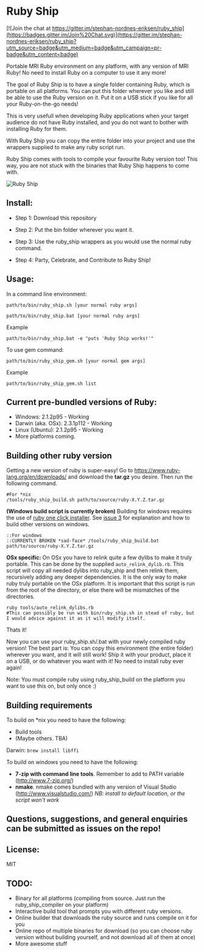 Ruby Ship
=========

[![Join the chat at https://gitter.im/stephan-nordnes-eriksen/ruby_ship](https://badges.gitter.im/Join%20Chat.svg)](https://gitter.im/stephan-nordnes-eriksen/ruby_ship?utm_source=badge&utm_medium=badge&utm_campaign=pr-badge&utm_content=badge)

Portable MRI Ruby environment on any platform, with any version of MRI Ruby! No need to install Ruby on a computer to use it any more! 

The goal of Ruby Ship is to have a single folder containing Ruby, which is portable on all platforms. You can put this folder wherever you like and still be able to use the Ruby version on it. Put it on a USB stick if you like for all your Ruby-on-the-go needs!

This is very usefull when developing Ruby applications when your target audience do not have Ruby installed, and you do not want to bother with installing Ruby for them.

With Ruby Ship you can copy the entire folder into your project and use the wrappers supplied to make any ruby script run.

Ruby Ship comes with tools to compile your favourite Ruby version too! This way, you are not stuck with the binaries that Ruby Ship happens to come with. 

![Ruby Ship](/image/ruby_ship.png?raw=true)


## Install:

- Step 1: Download this repository

- Step 2: Put the bin folder wherever you want it.

- Step 3: Use the ruby_ship wrappers as you would use the normal ruby command.

- Step 4: Party, Celebrate, and Contribute to Ruby Ship!


## Usage:

In a command line environment:
```
path/to/bin/ruby_ship.sh [your normal ruby args]
```
```
path/to/bin/ruby_ship.bat [your normal ruby args]
```

Example

```
path/to/bin/ruby_ship.bat -e "puts 'Ruby Ship works!'"
```

To use gem command:
```
path/to/bin/ruby_ship_gem.sh [your normal gem args]
```

Example

```
path/to/bin/ruby_ship_gem.sh list
```


## Current pre-bundled versions of Ruby:

- Windows: 2.1.2p95 - Working
- Darwin (aka. OSx): 2.3.1p112 - Working
- Linux (Ubuntu): 2.1.2p95 - Working
- More platforms coming. 

## Building other ruby version

Getting a new version of ruby is super-easy! Go to https://www.ruby-lang.org/en/downloads/ and download the **tar.gz** you desire. Then run the following command. 

```
#For *nix
/tools/ruby_ship_build.sh path/to/source/ruby-X.Y.Z.tar.gz
```


 **(Windows build script is currently broken)**
 Building for windows requires the use of [ruby one click installer](https://github.com/oneclick/rubyinstaller/). See [issue 3](https://github.com/stephan-nordnes-eriksen/ruby_ship/issues/3) for explanation and how to build other versions on windows.
```
::For windows
::CURRENTLY BROKEN *sad-face* /tools/ruby_ship_build.bat path/to/source/ruby-X.Y.Z.tar.gz
```

**OSx specific:**
On OSx you have to relink quite a few dylibs to make it truly portable. This can be done by the supplied `auto_relink_dylib.rb`. This script will copy all needed dylibs into ruby_ship and then relink them, recursively adding any deeper dependencies. It is the only way to make ruby truly portable on the OSx platform. It is important that this script is run from the root of the directory, or else there will be mismatches of the directories.

```
ruby tools/auto_relink_dylibs.rb
#This can possibly be run with bin/ruby_ship.sh in stead of ruby, but I would advice against it as it will modify itself.
```

Thats it!

Now you can use your ruby_ship.sh/.bat with your newly compiled ruby version! The best part is: You can copy this environment (the entire folder) wherever you want, and it will still work! Ship it with your product, place it on a USB, or do whatever you want with it! No need to install ruby ever again!

Note: You must compile ruby using ruby\_ship\_build on the platform you want to use this on, but only once :)

## Building requirements

To build on *nix you need to have the following:

- Build tools
- (Maybe others. TBA)

Darwin:
	`brew install libffi`
	

To build on windows you need to have the following:

- **7-zip with command line tools**. Remember to add to PATH variable (http://www.7-zip.org/)
- **nmake**. nmake comes bundled with any version of Visual Studio (http://www.visualstudio.com/) _NB: install to default location, or the script won't work_

## Questions, suggestions, and general enquiries can be submitted as issues on the repo!

## License:

MIT

## TODO:

- Binary for all platforms (compiling from source. Just run the ruby\_ship\_compiler on your platform)
- Interactive build tool that prompts you with different ruby versions.
- Online builder that downloads the ruby source and runs compile on it for you
- Online repo of multiple binaries for download (so you can choose ruby version without building yourself, and not download all of them at once)
- More awesome stuff
